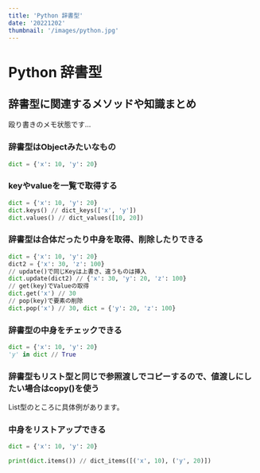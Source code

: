 ```yaml
---
title: 'Python 辞書型'
date: '20221202'
thumbnail: '/images/python.jpg'
---
```


# **Python 辞書型**

## **辞書型に関連するメソッドや知識まとめ**

殴り書きのメモ状態です...

### **辞書型はObjectみたいなもの**
```python
dict = {'x': 10, 'y': 20}
```
### **keyやvalueを一覧で取得する**
```python
dict = {'x': 10, 'y': 20}
dict.keys() // dict_keys(['x', 'y'])
dict.values() // dict_values([10, 20])
```

### **辞書型は合体だったり中身を取得、削除したりできる**
```python
dict = {'x': 10, 'y': 20}
dict2 = {'x': 30, 'z': 100}
// update()で同じKeyは上書き、違うものは挿入
dict.update(dict2) // {'x': 30, 'y': 20, 'z': 100}
// get(key)でValueの取得
dict.get('x') // 30
// pop(key)で要素の削除
dict.pop('x') // 30, dict = {'y': 20, 'z': 100}
```

### **辞書型の中身をチェックできる**
```python
dict = {'x': 10, 'y': 20}
'y' in dict // True
```

### **辞書型もリスト型と同じで参照渡しでコピーするので、値渡しにしたい場合はcopy()を使う**

List型のところに具体例があります。


### **中身をリストアップできる**

```python
dict = {'x': 10, 'y': 20}

print(dict.items()) // dict_items([('x', 10), ('y', 20)])
```